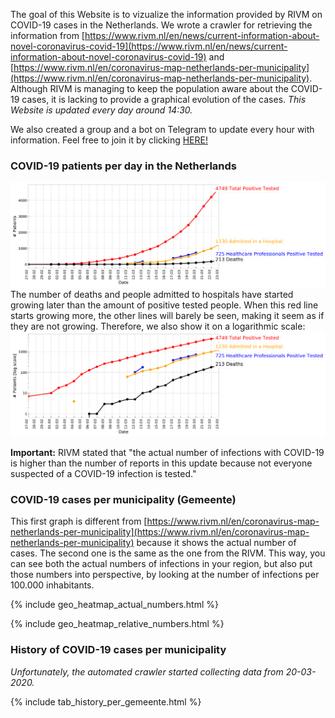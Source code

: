 The goal of this Website is to vizualize the information provided by RIVM on COVID-19 cases in the Netherlands. We wrote a crawler for retrieving the information from [https://www.rivm.nl/en/news/current-information-about-novel-coronavirus-covid-19](https://www.rivm.nl/en/news/current-information-about-novel-coronavirus-covid-19) and [https://www.rivm.nl/en/coronavirus-map-netherlands-per-municipality](https://www.rivm.nl/en/coronavirus-map-netherlands-per-municipality). Although RIVM is managing to keep the population aware about the COVID-19 cases, it is lacking to provide a graphical evolution of the cases. *This Website is updated every day around 14:30.* 

We also created a group and a bot on Telegram to update every hour with information. Feel free to join it by clicking [HERE!](https://t.me/joinchat/A8Zq6xTAB8lyg6iZo6_YNA)

### COVID-19 patients per day in the Netherlands
![image](figs/overall_cummulative_stats.png)
The number of deaths and people admitted to hospitals have started growing later than the amount of positive tested people. When this red line starts growing more, the other lines will barely be seen, making it seem as if they are not growing. Therefore, we also show it on a logarithmic scale:
![image](figs/overall_cummulative_stats_logscale.png)

**Important:** RIVM stated that "the actual number of infections with COVID-19 is higher than the number of reports in this update because not everyone suspected of a COVID-19 infection is tested."

### COVID-19 cases per municipality (Gemeente)
This first graph is different from [https://www.rivm.nl/en/coronavirus-map-netherlands-per-municipality](https://www.rivm.nl/en/coronavirus-map-netherlands-per-municipality) because it shows the actual number of cases. The second one is the same as the one from the RIVM. This way, you can see both the actual numbers of infections in your region, but also put those numbers into perspective, by looking at the number of infections per 100.000 inhabitants.

{% include geo_heatmap_actual_numbers.html %}

{% include geo_heatmap_relative_numbers.html %}

### History of COVID-19 cases per municipality
*Unfortunately, the automated crawler started collecting data from 20-03-2020.*

{% include tab_history_per_gemeente.html %}